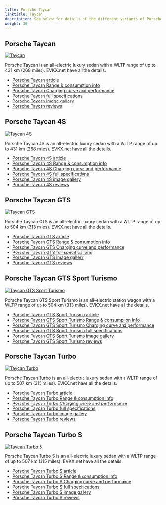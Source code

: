 ```yaml
---
title: Porsche Taycan
linktitle: Taycan
description: See below for details of the different variants of Porsche Taycan
weight: 30
---
```

## Porsche Taycan

[![Taycan](https://media.evkx.net/multimedia/models/porsche/taycan/taycan/main_1_st.jpg)](/models/porsche/taycan/taycan/)

Porsche Taycan is an all-electric luxury sedan with a WLTP range of up to 431 km (268 miles). EVKX.net have all the details. 

- [Porsche Taycan article](/models/porsche/taycan/taycan/)
- [Porsche Taycan Range & consumption info](/models/porsche/taycan/taycan//rangeandconsumption)
- [Porsche Taycan Charging curve and performance](/models/porsche/taycan/taycan//chargingcurve)
- [Porsche Taycan full specifications](/models/porsche/taycan/taycan//specifications)
- [Porsche Taycan image gallery](/models/porsche/taycan/taycan//gallery)
- [Porsche Taycan reviews](/models/porsche/taycan/taycan//reviews)

## Porsche Taycan 4S

[![Taycan 4S](https://media.evkx.net/multimedia/models/porsche/taycan/taycan_4s/main_1_st.jpg)](/models/porsche/taycan/taycan_4s/)

Porsche Taycan 4S is an all-electric luxury sedan with a WLTP range of up to 431 km (268 miles). EVKX.net have all the details. 

- [Porsche Taycan 4S article](/models/porsche/taycan/taycan_4s/)
- [Porsche Taycan 4S Range & consumption info](/models/porsche/taycan/taycan_4s//rangeandconsumption)
- [Porsche Taycan 4S Charging curve and performance](/models/porsche/taycan/taycan_4s//chargingcurve)
- [Porsche Taycan 4S full specifications](/models/porsche/taycan/taycan_4s//specifications)
- [Porsche Taycan 4S image gallery](/models/porsche/taycan/taycan_4s//gallery)
- [Porsche Taycan 4S reviews](/models/porsche/taycan/taycan_4s//reviews)

## Porsche Taycan GTS

[![Taycan GTS](https://media.evkx.net/multimedia/models/porsche/taycan/taycan_gts/main_1_st.jpg)](/models/porsche/taycan/taycan_gts/)

Porsche Taycan GTS is an all-electric luxury sedan with a WLTP range of up to 504 km (313 miles). EVKX.net have all the details. 

- [Porsche Taycan GTS article](/models/porsche/taycan/taycan_gts/)
- [Porsche Taycan GTS Range & consumption info](/models/porsche/taycan/taycan_gts//rangeandconsumption)
- [Porsche Taycan GTS Charging curve and performance](/models/porsche/taycan/taycan_gts//chargingcurve)
- [Porsche Taycan GTS full specifications](/models/porsche/taycan/taycan_gts//specifications)
- [Porsche Taycan GTS image gallery](/models/porsche/taycan/taycan_gts//gallery)
- [Porsche Taycan GTS reviews](/models/porsche/taycan/taycan_gts//reviews)

## Porsche Taycan GTS Sport Turismo

[![Taycan GTS Sport Turismo](https://media.evkx.net/multimedia/models/porsche/taycan/taycan_gts_sport_turismo/main_1_st.jpg)](/models/porsche/taycan/taycan_gts_sport_turismo/)

Porsche Taycan GTS Sport Turismo is an all-electric station wagon with a WLTP range of up to 504 km (313 miles). EVKX.net have all the details. 

- [Porsche Taycan GTS Sport Turismo article](/models/porsche/taycan/taycan_gts_sport_turismo/)
- [Porsche Taycan GTS Sport Turismo Range & consumption info](/models/porsche/taycan/taycan_gts_sport_turismo//rangeandconsumption)
- [Porsche Taycan GTS Sport Turismo Charging curve and performance](/models/porsche/taycan/taycan_gts_sport_turismo//chargingcurve)
- [Porsche Taycan GTS Sport Turismo full specifications](/models/porsche/taycan/taycan_gts_sport_turismo//specifications)
- [Porsche Taycan GTS Sport Turismo image gallery](/models/porsche/taycan/taycan_gts_sport_turismo//gallery)
- [Porsche Taycan GTS Sport Turismo reviews](/models/porsche/taycan/taycan_gts_sport_turismo//reviews)

## Porsche Taycan Turbo

[![Taycan Turbo](https://media.evkx.net/multimedia/models/porsche/taycan/taycan_turbo/main_1_st.jpg)](/models/porsche/taycan/taycan_turbo/)

Porsche Taycan Turbo is an all-electric luxury sedan with a WLTP range of up to 507 km (315 miles). EVKX.net have all the details. 

- [Porsche Taycan Turbo article](/models/porsche/taycan/taycan_turbo/)
- [Porsche Taycan Turbo Range & consumption info](/models/porsche/taycan/taycan_turbo//rangeandconsumption)
- [Porsche Taycan Turbo Charging curve and performance](/models/porsche/taycan/taycan_turbo//chargingcurve)
- [Porsche Taycan Turbo full specifications](/models/porsche/taycan/taycan_turbo//specifications)
- [Porsche Taycan Turbo image gallery](/models/porsche/taycan/taycan_turbo//gallery)
- [Porsche Taycan Turbo reviews](/models/porsche/taycan/taycan_turbo//reviews)

## Porsche Taycan Turbo S

[![Taycan Turbo S](https://media.evkx.net/multimedia/models/porsche/taycan/taycan_turbo_s/main_1_st.jpg)](/models/porsche/taycan/taycan_turbo_s/)

Porsche Taycan Turbo S is an all-electric luxury sedan with a WLTP range of up to 507 km (315 miles). EVKX.net have all the details. 

- [Porsche Taycan Turbo S article](/models/porsche/taycan/taycan_turbo_s/)
- [Porsche Taycan Turbo S Range & consumption info](/models/porsche/taycan/taycan_turbo_s//rangeandconsumption)
- [Porsche Taycan Turbo S Charging curve and performance](/models/porsche/taycan/taycan_turbo_s//chargingcurve)
- [Porsche Taycan Turbo S full specifications](/models/porsche/taycan/taycan_turbo_s//specifications)
- [Porsche Taycan Turbo S image gallery](/models/porsche/taycan/taycan_turbo_s//gallery)
- [Porsche Taycan Turbo S reviews](/models/porsche/taycan/taycan_turbo_s//reviews)


